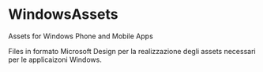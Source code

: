 # WindowsAssets
Assets for Windows Phone and Mobile Apps

Files in formato Microsoft Design per la realizzazione degli assets necessari per le applicaizoni Windows.
